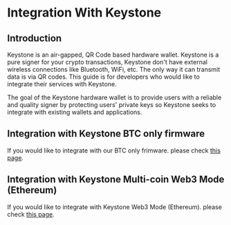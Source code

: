 # Integration With Keystone

## Introduction
Keystone is an air-gapped, QR Code based hardware wallet. Keystone is a pure signer for your crypto transactions, Keystone don't have external wireless  connections like Bluetooth, WiFi, etc. The only way it can transmit data is via QR codes.
This guide is for developers who would like to integrate their services with Keystone.

The goal of the Keystone hardware wallet is to provide users with a reliable and quality signer by protecting users' private keys so Keystone seeks to integrate with existing wallets and applications.

## Integration with Keystone BTC only firmware
If you would like to integrate with our BTC only frimware. please check [this page](./btc_only_firmware.md).

## Integration with Keystone Multi-coin Web3 Mode (Ethereum)
If you would like to integrate with Keystone Web3 Mode (Ethereum). please check [this page](./ethereum.md).